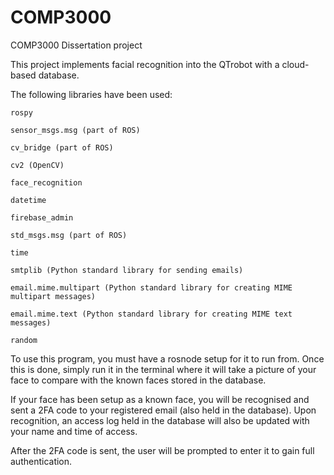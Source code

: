 # COMP3000 

COMP3000 Dissertation project 

  

This project implements facial recognition into the QTrobot with a cloud-based database. 

  

The following libraries have been used: 

    rospy 

    sensor_msgs.msg (part of ROS) 

    cv_bridge (part of ROS) 

    cv2 (OpenCV) 

    face_recognition 

    datetime 

    firebase_admin 

    std_msgs.msg (part of ROS) 

    time 

    smtplib (Python standard library for sending emails) 

    email.mime.multipart (Python standard library for creating MIME multipart messages) 

    email.mime.text (Python standard library for creating MIME text messages) 

    random 

 To use this program, you must have a rosnode setup for it to run from. Once this is done, simply run it in the terminal where it will take a picture of your face to compare with the known faces stored in the database.  

If your face has been setup as a known face, you will be recognised and sent a 2FA code to your registered email (also held in the database). Upon recognition, an access log held in the database will also be updated with your name and time of access. 

After the 2FA code is sent, the user will be prompted to enter it to gain full authentication.  
